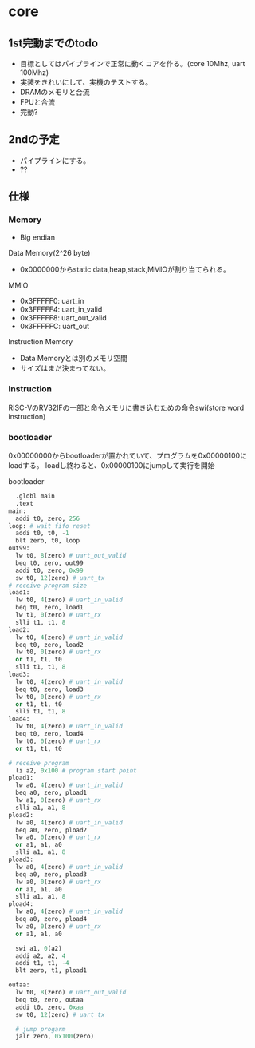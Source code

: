 # core

## 1st完動までのtodo
+ 目標としてはパイプラインで正常に動くコアを作る。(core 10Mhz, uart 100Mhz)
+ 実装をきれいにして、実機のテストする。
+ DRAMのメモリと合流
+ FPUと合流
+ 完動?

## 2ndの予定
+ パイプラインにする。
+ ??

## 仕様
### Memory
+ Big endian

Data Memory(2^26 byte)
+ 0x0000000からstatic data,heap,stack,MMIOが割り当てられる。

MMIO
+ 0x3FFFFF0: uart_in
+ 0x3FFFFF4: uart_in_valid
+ 0x3FFFFF8: uart_out_valid
+ 0x3FFFFFC: uart_out

Instruction Memory
+ Data Memoryとは別のメモリ空間
+ サイズはまだ決まってない。

### Instruction
RISC-VのRV32IFの一部と命令メモリに書き込むための命令swi(store word instruction)
 
### bootloader
0x00000000からbootloaderが置かれていて、プログラムを0x00000100にloadする。
loadし終わると、0x00000100にjumpして実行を開始

bootloader
```python
  .globl main
  .text
main:
  addi t0, zero, 256
loop: # wait fifo reset
  addi t0, t0, -1
  blt zero, t0, loop
out99:
  lw t0, 8(zero) # uart_out_valid
  beq t0, zero, out99
  addi t0, zero, 0x99
  sw t0, 12(zero) # uart_tx
# receive program size  
load1:
  lw t0, 4(zero) # uart_in_valid
  beq t0, zero, load1
  lw t1, 0(zero) # uart_rx
  slli t1, t1, 8
load2:
  lw t0, 4(zero) # uart_in_valid
  beq t0, zero, load2
  lw t0, 0(zero) # uart_rx
  or t1, t1, t0
  slli t1, t1, 8
load3:
  lw t0, 4(zero) # uart_in_valid
  beq t0, zero, load3
  lw t0, 0(zero) # uart_rx
  or t1, t1, t0
  slli t1, t1, 8
load4:
  lw t0, 4(zero) # uart_in_valid
  beq t0, zero, load4
  lw t0, 0(zero) # uart_rx
  or t1, t1, t0

# receive program   
  li a2, 0x100 # program start point
pload1:
  lw a0, 4(zero) # uart_in_valid
  beq a0, zero, pload1
  lw a1, 0(zero) # uart_rx
  slli a1, a1, 8
pload2:
  lw a0, 4(zero) # uart_in_valid
  beq a0, zero, pload2
  lw a0, 0(zero) # uart_rx
  or a1, a1, a0
  slli a1, a1, 8
pload3:
  lw a0, 4(zero) # uart_in_valid
  beq a0, zero, pload3
  lw a0, 0(zero) # uart_rx
  or a1, a1, a0
  slli a1, a1, 8
pload4:
  lw a0, 4(zero) # uart_in_valid
  beq a0, zero, pload4
  lw a0, 0(zero) # uart_rx
  or a1, a1, a0

  swi a1, 0(a2)
  addi a2, a2, 4
  addi t1, t1, -4
  blt zero, t1, pload1

outaa:
  lw t0, 8(zero) # uart_out_valid
  beq t0, zero, outaa
  addi t0, zero, 0xaa
  sw t0, 12(zero) # uart_tx

  # jump progarm
  jalr zero, 0x100(zero)
```